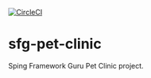 [![CircleCI](https://dl.circleci.com/status-badge/img/gh/jardelbrando/sfg-pet-clinic/tree/main.svg?style=svg)](https://dl.circleci.com/status-badge/redirect/gh/jardelbrando/sfg-pet-clinic/tree/main)

# sfg-pet-clinic

Sping Framework Guru Pet Clinic project.
